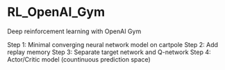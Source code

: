 # RL_OpenAI_Gym

Deep reinforcement learning with OpenAI Gym

Step 1: Minimal converging neural network model on cartpole
Step 2: Add replay memory
Step 3: Separate target network and Q-network
Step 4: Actor/Critic model (countinuous prediction space)
